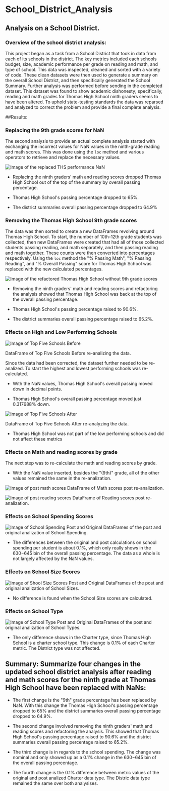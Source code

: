 # School_District_Analysis

## Analysis on a School District.

### Overview of the school district analysis:

This project began as a task from a School District that took in data from each of its schools in the district. The key metrics included each schools budget, size, academic performance per grade on reading and math, and type of school. This data was inspected, cleaned and sorted with a variety of code. These clean datasets were then used to generate a summary on the overall School District, and then specifically generated the School Summary. Further analysis was performed before sending in the completed dataset. This dataset was found to show acedemic dishonesty; specifically, reading and math grades for Thomas High School ninth graders seems to have been altered. To uphold state-testing standards the data was reparsed and analyzed to correct the problem and provide a final complete analysis.


##Results:

### Replacing the 9th grade scores for NaN

The second analysis to provide an actual complete analysis started with exchanging the incorrect values for NaN values in the ninth-grade reading and math scores. This was done using the `loc` method and various operators to retrieve and replace the necessary values.

![Image of the replaced THS performance NaN](/Resources/THS_ninth_grade_fix_NaN.png)

- Replacing the ninth graders’ math and reading scores dropped Thomas High School out of the top of the summary by overall passing percentage.

- Thomas High School's passing percentage dropped to 65%.

- The district summaries overall passing percentage dropped to 64.9%


### Removing the Thomas High School 9th grade scores

The data was then sorted to create a new DataFrames revolving around Thomas High School. To start, the number of 10th-12th grade students was collected, then new DataFrames were created that had all of those collected students passing reading, and math separately, and then passing reading and math together. These counts were then converted into percentages respectively. Using the `loc` method the "% Passing Math", "% Passing Reading", and "% Overall Passing" score for Thomas High School was replaced with the new calculated percentages.

![Image of the refactored Thomas High School without 9th grade scores](/Resources/THS_school_summary_analysis_post_removing_9th_grade.png)

- Removing the ninth graders' math and reading scores and refactoring the analysis showed that Thomas High School was back at the top of the overall passing percentage.

- Thomas High School's passing percentage raised to 90.6%.

- The district summaries overall passing percentage raised to 65.2%.

### Effects on High and Low Performing Schools

![Image of Top Five Schools Before](/Resources/Top_five_schools_before.png)

DataFrame of Top Five Schools Before re-analizing the data.

Since the data had been corrected, the dataset further needed to be re-analized. To start the highest and lowest performing schools was re-calculated.

- With the NaN values, Thomas High School's overall passing moved down in decimal points.

- Thomas High School's overall passing percentage moved just 0.317688% down.

![Image of Top Five Schools After](/Resources/Top_five_schools.png)

DataFrame of Top Five Schools After re-analyzing the data.

- Thomas High School was not part of the low performing schools and did not affect these metrics

### Effects on Math and reading scores by grade

The next step was to re-calculate the math and reading scores by grade.

- With the NaN value inserted, besides the "(9th)" grade, all of the other values remained the same in the re-analization.

![Image of post math scores](/Resources/Post_math_scores.png)
DataFrame of Math scores post re-analization.


![Image of post reading scores](/Resources/Post_reading_scores.png)
DataFrame of Reading scores post re-analization.

### Effects on School Spending Scores

![Image of School Spending Post and Original](/Resources/School_spending_post_original.png)
DataFrames of the post and original analization of School Spending.

- The differences between the original and post calculations on school spending per student is about 0.1%, which only really shows in the $630-$645 bin of the overall passing percentage. The data as a whole is not largely affected by the NaN values.


### Effects on School Size Scores

![Image of Shool Size Scores Post and Original](/Resources/School_size_post_og.png)
DataFrames of the post and original analization of School Sizes.

- No difference is found when the School Size scores are calculated.

### Effects on School Type

![Image of School Type Post and Original](/Resources/School_type_post_og.png)
DataFrames of the post and original analization of School Types.

- The only difference shows in the Charter type, since Thomas High School is a charter school type. This change is 0.1% of each Charter metric. The District type was not affected.


## Summary: Summarize four changes in the updated school district analysis after reading and math scores for the ninth grade at Thomas High School have been replaced with NaNs:

- The first change is the "9th" grade percentage has been replaced by NaN. With this change the Thomas High School's passing percentage dropped to 65% and the district summaries overall passing percentage dropped to 64.9%.

- The second change involved removing the ninth graders' math and reading scores and refactoring the analysis. This showed that Thomas High School's passing percentage raised to 90.6% and the district summaries overall passing percentage raised to 65.2%.

- The third change is in regards to the school spending. The change was nominal and only showed up as a 0.1% change in the $630-$645 bin of the overall passing percentage.

- The fourth change is the 0.1% difference between metric values of the original and post analized Charter data type. The Distric data type remained the same over both analysises.

